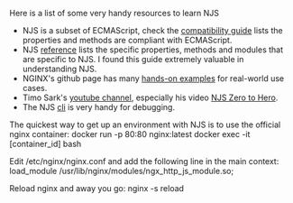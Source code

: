 Here is a list of some very handy resources to learn NJS

 - NJS is a subset of ECMAScript, check the [compatibility guide](https://nginx.org/en/docs/njs/compatibility.html) lists the properties and methods are compliant with ECMAScript.
 - NJS [reference](https://nginx.org/en/docs/njs/reference.html) lists the specific properties, methods and modules that are specific to NJS.  I found this guide extremely valuable in understanding NJS. 
 - NGINX's github page has many [hands-on examples](https://github.com/nginx/njs-examples) for real-world use cases.
 - Timo Sark's [youtube channel](https://www.youtube.com/@Tippexs91), especially his video [NJS Zero to Hero](https://www.youtube.com/live/FuBi9pvdr-A?feature=share&t=159).
 - The NJS [cli](http://nginx.org/en/docs/njs/cli.html) is very handy for debugging.

The quickest way to get up an environment with NJS is to use the official nginx container:
    docker run -p 80:80 nginx:latest
    docker exec -it [container_id] bash

Edit /etc/nginx/nginx.conf and add the following line in the main context:
    load_module /usr/lib/nginx/modules/ngx_http_js_module.so;
    
Reload nginx and away you go:
    nginx -s reload
